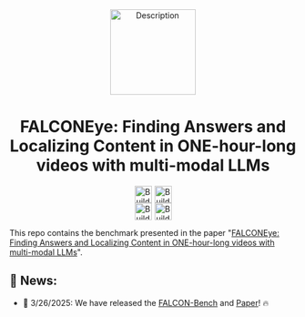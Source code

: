
<div align="center">
    <img src="FALCONEyeLogo.png" alt="Description" width="150">
</div>

<h1 align="center">FALCONEye: Finding Answers and Localizing Content in ONE-hour-long videos with multi-modal LLMs</h1>

<p align="center" style="display: flex; justify-content: center; gap: 5px; flex-wrap: nowrap; margin: 0;">
    <a href="https://cplou99.github.io/FALCONEye/">
        <img alt="Build" src="http://img.shields.io/badge/Project Page-FALCONEye-blue" style="height: 30px;">
    </a>
    <a href="https://arxiv.org/abs/2503.19850">
        <img alt="Build" src="http://img.shields.io/badge/cs.CV-arXiv-red" style="height: 30px;">
    </a>
</p>
<p align="center" style="display: flex; justify-content: center; gap: 5px; flex-wrap: nowrap; margin: 0;">
    <a href="https://huggingface.co/datasets/cplou99/FALCON-Bench">
        <img alt="Build" src="https://img.shields.io/badge/🤗 Dataset-FALCON Benchmark-yellow" style="height: 30px;">
    </a>
    <a href="https://github.com/cplou99/FALCONEye">
        <img alt="Build" src="https://img.shields.io/badge/Github-FALCONEye-green" style="height: 30px;">
    </a>
</p>




This repo contains the benchmark presented in the paper "[FALCONEye: Finding Answers and Localizing Content in ONE-hour-long videos with multi-modal LLMs]()".




## 🔔 News:
- 🥳 3/26/2025: We have released the [FALCON-Bench](https://huggingface.co/datasets/cplou99/FALCON-Bench) and [Paper](https://arxiv.org/abs/2503.19850)! 🔥
